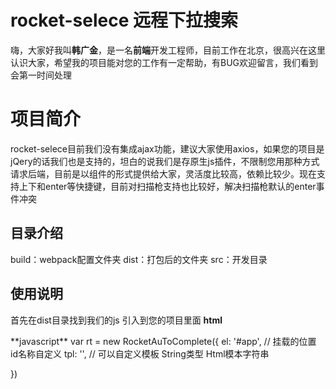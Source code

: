 # rocket-selece 远程下拉搜索 

嗨，大家好我叫**韩广金**，是一名**前端**开发工程师，目前工作在北京，很高兴在这里认识大家，希望我的项目能对您的工作有一定帮助，有BUG欢迎留言，我们看到会第一时间处理

# 项目简介

rocket-selece目前我们没有集成ajax功能，建议大家使用axios，如果您的项目是jQery的话我们也是支持的，坦白的说我们是存原生js插件，不限制您用那种方式请求后端，目前是以组件的形式提供给大家，灵活度比较高，依赖比较少。现在支持上下和enter等快捷键，目前对扫描枪支持也比较好，解决扫描枪默认的enter事件冲突

## 目录介绍

build：webpack配置文件夹
dist：打包后的文件夹
src：开发目录 

## 使用说明

首先在dist目录找到我们的js 引入到您的项目里面
**html**
<div id="app"></div>
**javascript**  
var rt = new RocketAuToComplete({   
	el: '#app', // 挂载的位置 id名称自定义   
	tpl: '', // 可以自定义模板 String类型  Html模本字符串   
	
})
